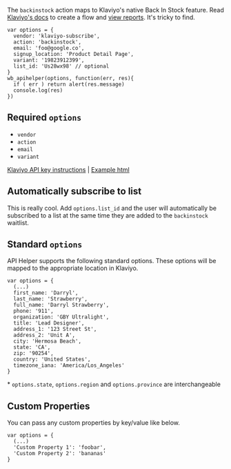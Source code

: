 The `backinstock` action maps to Klaviyo's native Back In Stock feature. Read [Klaviyo's docs](https://help.klaviyo.com/hc/en-us/articles/115003872251-Create-a-Back-in-Stock-Flow) to create a flow and [view reports](https://help.klaviyo.com/hc/en-us/articles/115003872251-Create-a-Back-in-Stock-Flow#back-in-stock-reports9). It's tricky to find.
```
var options = {
  vendor: 'klaviyo-subscribe',
  action: 'backinstock',
  email: 'foo@google.co',
  signup_location: 'Product Detail Page',
  variant: '19823912399',
  list_id: 'Us28wx98' // optional
}
wb_apihelper(options, function(err, res){
  if ( err ) return alert(res.message)
  console.log(res)
})
```

## Required `options`
* `vendor`
* `action`
* `email`
* `variant`

[Klaviyo API key instructions](instructions.md) | [Example html](../example.html)
## Automatically subscribe to list
This is really cool. Add `options.list_id` and the user will automatically be subscribed to a list at the same time they are added to the `backinstock` waitlist.

## Standard `options`
API Helper supports the following standard options. These options will be mapped to the appropriate location in Klaviyo.
```
var options = {
  (...)
  first_name: 'Darryl',
  last_name: 'Strawberry',
  full_name: 'Darryl Strawberry',
  phone: '911',
  organization: 'GBY Ultralight',
  title: 'Lead Designer',
  address_1: '123 Street St',
  address_2: 'Unit A',
  city: 'Hermosa Beach',
  state: 'CA',
  zip: '90254',
  country: 'United States',
  timezone_iana: 'America/Los_Angeles'
}
```
\* `options.state`, `options.region` and `options.province` are interchangeable
## Custom Properties
You can pass any custom properties by key/value like below.
```
var options = {
  (...)
  'Custom Property 1': 'foobar',
  'Custom Property 2': 'bananas'
}
```
